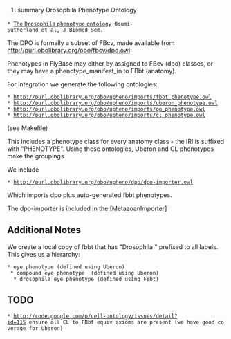 1.  summary Drosophila Phenotype Ontology

`* `[`The` `Drosophila` `phenotype`
`ontology`](http://www.jbiomedsem.com/content/4/1/30/abstract)` Osumi-Sutherland et al, J Biomed Sem.`

The DPO is formally a subset of FBcv, made available from
<http://purl.obolibrary.org/obo/fbcv/dpo.owl>

Phenotypes in FlyBase may either by assigned to FBcv (dpo) classes, or
they may have a phenotype\_manifest\_in to FBbt (anatomy).

For integration we generate the following ontologies:

`* `[`http://purl.obolibrary.org/obo/upheno/imports/fbbt_phenotype.owl`](http://purl.obolibrary.org/obo/upheno/imports/fbbt_phenotype.owl)\
`* `[`http://purl.obolibrary.org/obo/upheno/imports/uberon_phenotype.owl`](http://purl.obolibrary.org/obo/upheno/imports/uberon_phenotype.owl)\
`* `[`http://purl.obolibrary.org/obo/upheno/imports/go_phenotype.owl`](http://purl.obolibrary.org/obo/upheno/imports/go_phenotype.owl)\
`* `[`http://purl.obolibrary.org/obo/upheno/imports/cl_phenotype.owl`](http://purl.obolibrary.org/obo/upheno/imports/cl_phenotype.owl)

(see Makefile)

This includes a phenotype class for every anatomy class - the IRI is
suffixed with "PHENOTYPE". Using these ontologies, Uberon and CL
phenotypes make the groupings.

We include

`* `[`http://purl.obolibrary.org/obo/upheno/dpo/dpo-importer.owl`](http://purl.obolibrary.org/obo/upheno/dpo/dpo-importer.owl)

Which imports dpo plus auto-generated fbbt phenotypes.

The dpo-importer is included in the [MetazoanImporter]

Additional Notes
----------------

We create a local copy of fbbt that has "Drosophila " prefixed to all
labels. This gives us a hierarchy:

`* eye phenotype (defined using Uberon)`\
` * compound eye phenotype  (defined using Uberon)`\
`  * drosophila eye phenotype (defined using FBbt)`

TODO
----

`* `[`http://code.google.com/p/cell-ontology/issues/detail?id=115`](http://code.google.com/p/cell-ontology/issues/detail?id=115)` ensure all CL to FBbt equiv axioms are present (we have good coverage for Uberon)`
